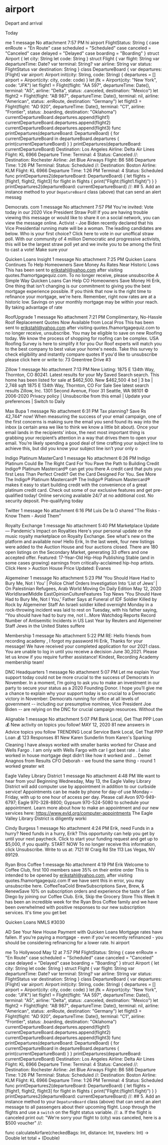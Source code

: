 # airport
Depart and arrival 

Today

me
1 message
No attachment
7:57 PM
hi airport
FlightStatus: String { case enRoute = "En Route" case scheduled = "Scheduled" case canceled = "Canceled" case delayed = "Delayed" case boarding = "Boarding" } struct Airport { let city: String let code: String } struct Flight { var flight: String var departureTime: Date? var terminal: String? var airline: String var status: FlightStatus var destination: String } class DepartureBoard { var departures: [Flight] var airport: Airport init(city: String, code: String) { departures = [] airport = Airport(city: city, code: code) } let jfk = Airport(city: "New York", code: "JFK") let flight1 = Flight(flight: "AA 597", departureTime: Date(), terminal: "A5", airline: "Delta", status: .canceled, destination: "Mexico") let flight2 = Flight(flight: "AB 987", departureTime: Date(), terminal: nil, airline: "American", status: .enRoute, destination: "Germany") let flight3 = Flight(flight: "AD 920", departureTime: Date(), terminal: "C1", airline: "Frontier", status: .boarding, destination: "Oklahoma") currentDepartureBoard.departures.append(flight1) currentDepartureBoard.departures.append(flight2) currentDepartureBoard.departures.append(flight3) func printDepartures(departureBoard: DepartureBoard) { for currentDepartureBoard in departureBoard.departures { print(currentDepartureBoard) } } printDepartures(departureBoard: currentDepartureBoard) Destination: Los Angeles Airline: Delta Air Lines Flight: KL 6966 Departure Time: Terminal: 4 Status: Canceled //: Destination: Rochester Airline: Jet Blue Airways Flight: B6 586 Departure Time: 1:26 PM Terminal: Status: Scheduled //: Destination: Boston Airline: KLM Flight: KL 6966 Departure Time: 1:26 PM Terminal: 4 Status: Scheduled func printDepartures2(departureBoard: DepartureBoard) { let flights = [flight1, flight2, flight3] for flight in flights { print("Flight:\(flight1.flight)") } } printDepartures2(departureBoard: currentDepartureBoard) //: ## 5. Add an instance method to your `DepatureBoard` class (above) that can send an alert messag


Democrats. com
1 message
No attachment
7:57 PM
You're invited: Vote today in our 2020 Vice President Straw Poll!
If you are having trouble viewing this message or would like to share it on a social network, you can view the message online. Activist - Joe Biden recently declared that his Vice Presidential running mate will be a woman. The leading candidates are below. Who is your first choice? Click here to vote in our unoffical straw poll. With our community of 4 million Democratic and progressive activists, this will be the largest straw poll yet and we invite you to be among the first to cast a vote! Make sure your


Quicken Loans Insight
1 message
No attachment
7:25 PM
Quicken Loans Continues To Help Homeowners Save Money As Rates Near Historic Lows
This has been sent to erikstahl@yahoo.com after visiting quotes.fhamortgagequiz.com. To no longer receive, please unsubscribe A Simple Way Quicken Loans Can Help CO Homeowners Save Money Hi Erik, One thing that isn't changing is our commitment to giving you the best mortgage experience possible. If you think that now is the right time to refinance your mortgage, we're here. Remember, right now rates are at a historic low. Savings on your monthly mortgage may be within your reach. By taking advantage of rate


RoofUpgrade
1 message
No attachment
7:21 PM
Complimentary, No-Hassle Roof Replacement Quotes Now Available from Local Pros
This has been sent to erikstahl@yahoo.com after visiting quotes.fhamortgagequiz.com to no longer receive, unsubscribe. You may be eligible to save on new Roofing today. We know the process of shopping for roofing can be complex. USA Roofing Survey is here to simplify it for you Our Roof experts will match you to the best company to best value your home's needs. Take this survey to check eligibility and instantly compare quotes If you'd like to unsubscribe please click here or write to: 73 Greentree Drive #3


Zillow
1 message
No attachment
7:13 PM
New Listing: 1875 E 134th Way, Thornton, CO 80241.
Latest results for your My Saved Search search. This home has been listed for sale at $462,500. New $462,500 4 bd | 3 ba | 2,748 sqft 1875 ‌E ‌134th ‌Way, ‌Thornton, ‌CO For Sale See latest search results Zillow, ‌Inc. 1301 ‌Second ‌Avenue, ‌Floor ‌31 Seattle, ‌WA ‌98101 © ‌2006‌-‌2020 Privacy policy | Unsubscribe from this email | Update your preferences | Switch to Daily


Max Bupa
1 message
No attachment
6:31 PM
Tax planning? Save Rs 42,744* now!
When measuring the success of your email campaign, one of the first concerns is making sure the email you send found its way into the inbox (a certain area we like to think we know a little bit about). Once your email lands in the recipients’ inbox, the next most important thing is grabbing your recipient’s attention in a way that drives them to open your email. You’re likely spending a good deal of time crafting your subject line to achieve this, but did you know your subject line isn’t your only o


Indigo Platinum MasterCard
1 message
No attachment
6:26 PM
Indigo Platinum Could Be The Right Card For You
Pave the Path to Building Credit Indigo® Platinum Mastercard® can get you there A credit card that puts you first Less Than Perfect Credit? Get the Card Designed For You. See More The Indigo® Platinum Mastercard® The Indigo® Platinum Mastercard® makes it easy to start building credit with the convenience of a great platinum credit card. Check out some of our exclusive features and get pre-qualified today! Online servicing available 24/7 at no additional cost. No security deposit. Pre-qualifying today


Twitter
1 message
No attachment
6:16 PM
Luis De la O shared "The Risks - Know Them - Avoid Them"


Royalty Exchange
1 message
No attachment
5:40 PM
Marketplace Update — Pandemic's Impact on Royalties
Here's your personal update on the music royalty marketplace on Royalty Exchange. See what's new on the platform and available now! Hello Erik, In the last week, four new listings were added to the Auction House and four auctions closed. There are 180 open listings on the Secondary Market, generating 33 offers and one accepted offer. Featured: 17-Year-Old Hip-Hop Publishing Stable (and in some cases growing) earnings from critically-acclaimed hip-hop artists. Click Here > Auction House Price Updated: Evanes


Algemeiner
1 message
No attachment
5:23 PM
‘You Should Have Had to Bury Me, Not I You’ | Police Chief Orders Investigation Into ‘List of Jews’ | On Palestinian Refugees, Arab World Moving On
Daily Edition May 12, 2020 WorldIsraelMiddle EastOpinionCultureFeatures Top News ‘You Should Have Had to Bury Me, Not I You,’ Father Says at Funeral of IDF Soldier Killed by Rock by Algemeiner Staff An Israeli soldier killed overnight Monday in a rock-throwing incident was laid to rest on Tuesday, with his father saying, “You should have had to bury me, not I...More Watchdog Reports Record Number of Antisemitic Incidents in US Last Year by Reuters and Algemeiner Staff Jews in the United States suffere


Membership
1 message
No attachment
5:22 PM
RE: Hello friends from recording academy , I forgot my password
Hi Erik, Thanks for your message! We have received your completed application for our 2021 class. You are unable to log in until you receive a decision June 30,2021. Please let us know if you require further assistance! Kindest, Recording Academy membership team!


DNC Headquarters
1 message
No attachment
5:07 PM
Let me explain
Your support today could not be more crucial to the success of Democrats in November. In a moment, I’m going to ask you to make an investment in our party to secure your status as a 2020 Founding Donor. I hope you’ll give me a chance to explain why your support today is so crucial to a Democratic victory in November: Democrats running for office at all levels of government -- including our presumptive nominee, Vice President Joe Biden -- are relying on the DNC for crucial campaign resources. Without the


Alignable
1 message
No attachment
5:07 PM
Bank Local, Get That PPP Loan 💰
New activity on topics you follow! MAY 12, 2020 81 new answers in Advice topics you follow TRENDING Local Service Bank Local, Get That PPP Loan 💰 123 Responses 81 New Karen Sunderlin from Karen's Sparking Cleaning I have always worked with smaller banks worked for Chase and Wells Fargo . I am only with Wells Fargo with car I got best rate . I also worked in house mortgage dept didn’t like how it worked and ... Demet Anagnos from Results CFO Deborah - we found the same thing - round 1 worked greater wit


Eagle Valley Library District
1 message
No attachment
4:48 PM
We want to hear from you!
Beginning Wednesday, May 13, the Eagle Valley Library District will add computer use by appointment in addition to our curbside service! Appointments can be made by phone for day-of use Monday – Friday, with up to one hour of access per day. Please call Avon 970-949-6797; Eagle 970-328-8800; Gypsum 970-524-5080 to schedule your appointment. Learn more about how to make an appointment and our new services here: https://www.evld.org/computer-appointments The Eagle Valley Library District is diligently worki


Cindy Burgess
1 message
No attachment
4:24 PM
Erik, need Funds in a hurry?
Need funds in a hurry, Erik? This opportunity can help you get by until your next paycheck. Click to start your funding request and get up to $5,000, if you qualify. START NOW To no longer receive this information, click Unsubscribe. Write to us at: 7121 W Craig Rd Ste 113 Las Vegas, NV 89129.


Ryan Bros Coffee
1 message
No attachment
4:19 PM
Erik Welcome to Coffee Club, first 100 members save 35% on their entire order
This is intended to be opened by erikstahl@yahoo.com, after visiting quotes.fhamortgagequiz.com If we have sent this in error, you may unsubscribe here. CoffeeTeaCold BrewSubscriptions Save, Brew, & RenewSave 10% on subscription orders and experience the taste of San Diego by joining our Coffee Club. Erik, Skip the Grocery Store This Week It has been an incredible week for the Ryan Bros Coffee family and we have been overwhelmed with positive responses to our new subscription services. It's time you get bet


Quicken Loans NMLS #3030

AD
See Your New House Payment with Quicken Loans
Mortgage rates have fallen. If you’re paying a mortgage - even if you’ve recently refinanced - you should be considering refinancing for a lower rate.
hi airport


me
To
Hollywood
May 12 at 7:57 PM
FlightStatus: String {
    case enRoute = "En Route"
    case scheduled = "Scheduled"
    case canceled = "Canceled"
    case delayed = "Delayed"
    case boarding = "Boarding"
}
struct Airport {
    let city: String
    let code: String
}
struct Flight {
    var flight: String
    var departureTime: Date?
    var terminal: String?
    var airline: String
    var status: FlightStatus
    var destination: String
}
class DepartureBoard {
    var departures: [Flight]
    var airport: Airport
    init(city: String, code: String) {
        departures = []
        airport = Airport(city: city, code: code)
    }
let jfk = Airport(city: "New York", code: "JFK")
let flight1 = Flight(flight: "AA 597", departureTime: Date(), terminal: "A5", airline: "Delta", status: .canceled, destination: "Mexico")
let flight2 = Flight(flight: "AB 987", departureTime: Date(), terminal: nil, airline: "American", status: .enRoute, destination: "Germany")
let flight3 = Flight(flight: "AD 920", departureTime: Date(), terminal: "C1", airline: "Frontier", status: .boarding, destination: "Oklahoma")
currentDepartureBoard.departures.append(flight1)
currentDepartureBoard.departures.append(flight2)
currentDepartureBoard.departures.append(flight3)
func printDepartures(departureBoard: DepartureBoard) {
    for currentDepartureBoard in departureBoard.departures {
        print(currentDepartureBoard)
    }
}
printDepartures(departureBoard: currentDepartureBoard)
Destination: Los Angeles Airline: Delta Air Lines Flight: KL 6966 Departure Time:  Terminal: 4 Status: Canceled
//:     Destination: Rochester Airline: Jet Blue Airways Flight: B6 586 Departure Time: 1:26 PM Terminal:  Status: Scheduled
//:     Destination: Boston Airline: KLM Flight: KL 6966 Departure Time: 1:26 PM Terminal: 4 Status: Scheduled
func printDepartures2(departureBoard: DepartureBoard) {
    let flights = [flight1, flight2, flight3]
    for flight in flights {
        print("Flight:\(flight1.flight)")
    }
}
printDepartures2(departureBoard: currentDepartureBoard)
//: ## 5. Add an instance method to your `DepatureBoard` class (above) that can send an alert message to all passengers about their upcoming flight. Loop through the flights and use a `switch` on the flight status variable.
//: a. If the flight is canceled print out: "We're sorry your flight to \(city) was canceled, here is a $500 voucher"
//:




func calculateAirfare(checkedBags: Int, distance:    Int, travelers: Int) -> Double
    let total + (Double)
